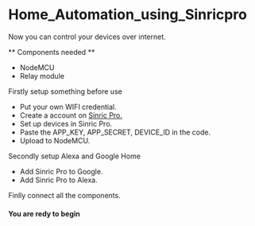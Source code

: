 # Home_Automation_using_Sinricpro

Now you can control your devices over internet.

** Components needed **
* NodeMCU
* Relay module

Firstly setup something before use
* Put your own WIFI credential.
* Create a account on [Sinric Pro.](https://sinric.pro/)
* Set up devices in Sinric Pro.
* Paste the APP_KEY, APP_SECRET, DEVICE_ID in the code.
* Upload to NodeMCU.

Secondly setup Alexa and Google Home
* Add Sinric Pro to Google.
* Add Sinric Pro to Alexa.

Finlly connect all the components.

#### You are redy to begin ###

